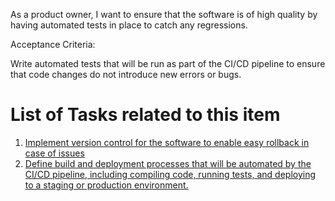 As a product owner, I want to ensure that the software is of high quality by having automated tests in place to catch any regressions.

Acceptance Criteria:

Write automated tests that will be run as part of the CI/CD pipeline to ensure that code changes do not introduce new errors or bugs.

# List of Tasks related to this item

1) [Implement version control for the software to enable easy rollback in case of issues](https://github.com/jnarlyv/mywebclass-agile-docs/blob/projectmod/documentation/templates/theme/initiatives/epics/stories/tasks/cicd-1.md)
2) [Define build and deployment processes that will be automated by the CI/CD pipeline, including compiling code, running tests, and deploying to a staging or production environment.](https://github.com/jnarlyv/mywebclass-agile-docs/blob/projectmod/documentation/templates/theme/initiatives/epics/stories/tasks/cicd-2.md)
